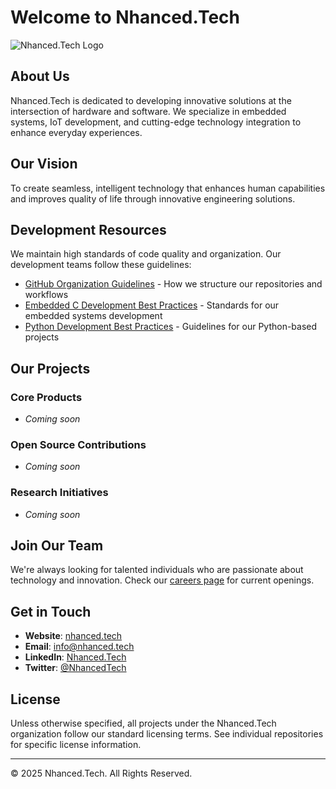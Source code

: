 # Welcome to Nhanced.Tech

![Nhanced.Tech Logo](https://via.placeholder.com/800x200?text=Nhanced.Tech)

## About Us

Nhanced.Tech is dedicated to developing innovative solutions at the intersection of hardware and software. We specialize in embedded systems, IoT development, and cutting-edge technology integration to enhance everyday experiences.

## Our Vision

To create seamless, intelligent technology that enhances human capabilities and improves quality of life through innovative engineering solutions.

## Development Resources

We maintain high standards of code quality and organization. Our development teams follow these guidelines:

- [GitHub Organization Guidelines](nhanced-tech-github-organization.md) - How we structure our repositories and workflows
- [Embedded C Development Best Practices](embedded-c-best-practices.md) - Standards for our embedded systems development
- [Python Development Best Practices](python-best-practices.md) - Guidelines for our Python-based projects

## Our Projects

### Core Products
- *Coming soon*

### Open Source Contributions
- *Coming soon*

### Research Initiatives
- *Coming soon*

## Join Our Team

We're always looking for talented individuals who are passionate about technology and innovation. Check our [careers page](https://nhanced.tech/careers) for current openings.

## Get in Touch

- **Website**: [nhanced.tech](https://nhanced.tech)
- **Email**: info@nhanced.tech
- **LinkedIn**: [Nhanced.Tech](https://linkedin.com/company/nhanced-tech)
- **Twitter**: [@NhancedTech](https://twitter.com/NhancedTech)

## License

Unless otherwise specified, all projects under the Nhanced.Tech organization follow our standard licensing terms. See individual repositories for specific license information.

---

© 2025 Nhanced.Tech. All Rights Reserved.
